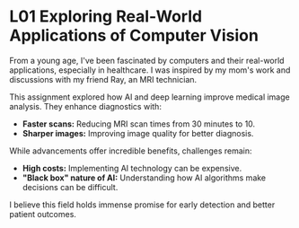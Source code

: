 # L01 Exploring Real-World Applications of Computer Vision

From a young age, I've been fascinated by computers and their real-world applications, especially in healthcare. I was inspired by my mom's work and discussions with my friend Ray, an MRI technician. 

This assignment explored how AI and deep learning improve medical image analysis. They enhance diagnostics with:

* **Faster scans:** Reducing MRI scan times from 30 minutes to 10.
* **Sharper images:** Improving image quality for better diagnosis.

While advancements offer incredible benefits, challenges remain:

* **High costs:** Implementing AI technology can be expensive.
* **"Black box" nature of AI:** Understanding how AI algorithms make decisions can be difficult.

I believe this field holds immense promise for early detection and better patient outcomes.
